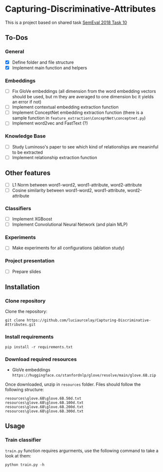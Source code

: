 # Capturing-Discriminative-Attributes

This is a project based on shared task [SemEval 2018 Task 10](https://aclanthology.org/S18-1117/)

## To-Dos
### General
- [x] Define folder and file structure
- [x] Implement main function and helpers
### Embeddings
- [ ] Fix GloVe embeddings (all dimension from the word embedding vectors should be used, but rn they are averaged to one dimension bc it yields an error if not)
- [ ] Implement contextual embedding extraction function
- [ ] Implement ConceptNet embedding extraction function (there is a sample function in `feature_extraction\ConceptNet\conceptnet.py`)
- [ ] Implement word2vec and FastText (?)
### Knowledge Base
- [ ] Study Luminoso's paper to see which kind of relationships are meaninful to be extracted
- [ ] Implement relationship extraction function
## Other features
- [ ] L1 Norm between word1-word2, word1-attribute, word2-attribute
- [ ] Cosine similarity between word1-word2, word1-attribute, word2-attribute
### Classifiers
- [ ] Implement XGBoost
- [ ] Implement Convolutional Neural Network (and plain MLP)
### Experiments
- [ ] Make experiments for all configurations (ablation study)
### Project presentation
- [ ] Prepare slides

## Installation
### Clone repository
Clone the repository:

`git clone https://github.com/luciaurcelay/Capturing-Discriminative-Attributes.git`

### Install requirements
`pip install -r requirements.txt`

### Download required resources
* GloVe embeddings
`https://huggingface.co/stanfordnlp/glove/resolve/main/glove.6B.zip`

Once downloaded, unzip in `resources` folder. Files should follow the following structure:
    
    resources\glove.6B\glove.6B.50d.txt
    resources\glove.6B\glove.6B.100d.txt
    resources\glove.6B\glove.6B.200d.txt
    resources\glove.6B\glove.6B.300d.txt

## Usage
### Train classifier
`train.py` function requires argurments, use the following command to take a look at them:

`python train.py -h`
